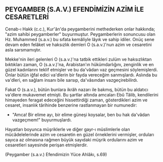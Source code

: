 ## PEYGAMBER (S.A.V.) EFENDİMİZİN AZİM İLE CESARETLERİ

Cenab-ı Hakk (c.c.), Kur'ân'da peygamberini methederken onlar hakkında; "azim sahibi pey­gamberler" buyurmuştur. Peygamberlerin sonun­cusu olan Hz. Muhammed (s.a.v.) bu sıfata kemâliyle lâyık ve sahip idiler. Onüç sene devam eden felâket ve haksızlık demleri O (s.a.v.)'nun azim ve cesaretini asla sarsmamıştır.

Mekke'nin ileri gelenleri O (s.a.v.)'na tatbik et­tikleri zulüm ve haksızlıktan bıktıkları zaman, O (s.a.v.)'na, Arabistan'ın hükümdarlığını, zenginlik ve en güzel kadınlarını teklif etmişler ve bu da'vâdan vaz geçmesini söylemişlerdi. Onlar bü­tün iğfal edici va'dlerin bir fayda vereceğim san­mışlardı. Aslında bu va'dleri, en sağlam insanı bile sarsıp, da'vâsından vazgeçirebilirdı.

Fakat O (s.a.v.), bütün bunlara ikrâh nazarı ile bakmış, bütün bu aldatıcı va'dlere mukavemet et­mişti. Bu şartlar altında amcaları Ebû Tâlib, kendi­lerini himayeden feragat edeceğini hissettirdiği zaman, gösterdikleri azim ve cesaret, insanlık târihinde benzerine rastlanmayan bir numunedir:

- "Amca! Bir elime ayı, bir elime güneşi koysa­lar, ben bu hak da'vâdan vazgeçmem!" buyurmuş­lardı.

Hayatları boyunca müşriklerle ve diğer gayr-ı müslimlerle olan mücâdelelerinde azim ve cesaretin en güzel örneklerini vermişler, orduları sayıca az olmasına rağmen büyük sayıdaki müşrik ordularını azim ve cesaretleri sayesinde perişan et­mişlerdir.

(Peygamber (s.a.v.) Efendimizin Yüce Ahlâkı, s.69)
